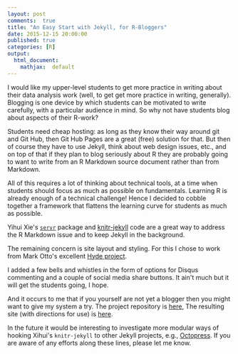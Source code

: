 ```yaml
---
layout: post
comments:  true
title: "An Easy Start with Jekyll, for R-Bloggers"
date: 2015-12-15 20:00:00
published: true
categories: [R]
output:
  html_document:
    mathjax:  default
---
```


I would like my upper-level students to get more practice in writing about their data analysis work (well, to get get more practice in writing, generally).  Blogging is one device by which students can be motivated to write carefully, with a particular audience in mind. So why not have students blog about aspects of their R-work?

Students need cheap hosting:  as long as they know their way around git and Git Hub, then Git Hub Pages are a great (free) solution for that.  But then of course they have to use Jekyll, think about web design issues, etc., and on top of that if they plan to blog seriously about R they are probably going to want to write from an R Markdown source document rather than from Markdown.

All of this requires a lot of thinking about technical tools, at a time when students should focus as much as possible on fundamentals.  Learning R is already enough of a technical challenge!  Hence I decided to cobble together a framework that flattens the learning curve for students as much as possible.

Yihui Xie's [`servr`](https://github.com/yihui/servr) package and [knitr-jekyll](https://github.com/yihui/knitr-jekyll) code are a great way to address the R Markdown issue and to keep Jekyll in the background.

The remaining concern is site layout and styling.  For this I chose to work from Mark Otto's excellent [Hyde project](https://github.com/poole/hyde).

I added a few bells and whistles in the form of options for Disqus commenting and a couple of social media share buttons.  It ain't much but it will get the students going, I hope.

And it occurs to me that if you yourself are not yet a blogger then you might want to give my system a try.  The project repository is [here](https://github.com/homerhanumat/knitr-hyde),  The resulting site (with directions for use) is [here](https://homerhanumat.github.io/knitr-hyde).

In the future it would be interesting to investigate more modular ways of hooking Xihui's `knitr-jekyll` to other Jekyll projects, e.g., [Octopress](http://octopress.org/).  If you are aware of any efforts along these lines, please let me know.
